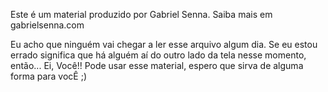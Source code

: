 Este é um material produzido por Gabriel Senna. 
Saiba mais em gabrielsenna.com

Eu acho que ninguém vai chegar a ler esse arquivo algum dia. Se eu estou errado significa que há alguém aí do outro lado da tela nesse momento, então... Ei, Você!! Pode usar esse material, espero que sirva de alguma forma para vocÊ ;) 